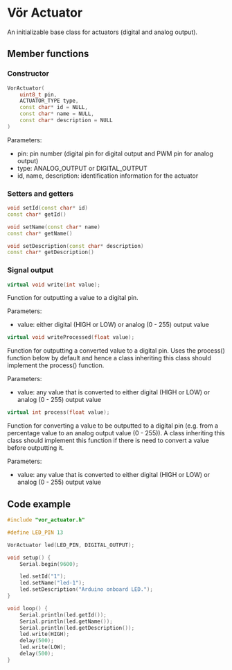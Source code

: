 # Vör Actuator

An initializable base class for actuators (digital and analog output).

## Member functions

### Constructor

```cpp
VorActuator(
    uint8_t pin,
    ACTUATOR_TYPE type,
    const char* id = NULL,
    const char* name = NULL,
    const char* description = NULL
)
```

Parameters:
- pin: pin number (digital pin for digital output and PWM pin for analog output)
- type: ANALOG_OUTPUT or DIGITAL_OUTPUT
- id, name, description: identification information for the actuator

### Setters and getters

```cpp
void setId(const char* id)
const char* getId()
```

```cpp
void setName(const char* name)
const char* getName()
```

```cpp
void setDescription(const char* description)
const char* getDescription()
```

### Signal output

```cpp
virtual void write(int value);
```

Function for outputting a value to a digital pin.

Parameters:
- value: either digital (HIGH or LOW) or analog (0 - 255) output value

```cpp
virtual void writeProcessed(float value);
```

Function for outputting a converted value to a digital pin. Uses the process() function below by default and hence a class inheriting this class should implement the process() function.

Parameters:
- value: any value that is converted to either digital (HIGH or LOW) or analog (0 - 255) output value

```cpp
virtual int process(float value);
```

Function for converting a value to be outputted to a digital pin (e.g. from a percentage value to an analog output value (0 - 255)). A class inheriting this class should implement this function if there is need to convert a value before outputting it.

Parameters:
- value: any value that is converted to either digital (HIGH or LOW) or analog (0 - 255) output value

## Code example

```cpp
#include "vor_actuator.h"

#define LED_PIN 13

VorActuator led(LED_PIN, DIGITAL_OUTPUT);

void setup() {
    Serial.begin(9600);

    led.setId("1");
    led.setName("led-1");
    led.setDescription("Arduino onboard LED.");
}

void loop() {
    Serial.println(led.getId());
    Serial.println(led.getName());
    Serial.println(led.getDescription());
    led.write(HIGH);
    delay(500);
    led.write(LOW);
    delay(500);
}
```
